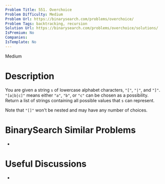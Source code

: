 ```yaml
---
Problem Title: 551. Overchoice
Problem Difficulty: Medium
Problem Url: https://binarysearch.com/problems/overchoice/
Problem Tags: backtracking, recursion
Solution Url: https://binarysearch.com/problems/overchoice/solutions/
IsPremium: No
Companies: 
IsTemplate: No
---
```


<span style="color: ;">Medium</span>

# Description

You are given a string `s` of lowercase alphabet characters, `"["`, `"|"`, and `"]"`. `"[a|b|c]"` means either `"a"`, `"b"`, or `"c"` can be chosen as a possibility. Return a list of strings containing all possible values that `s` can represent.

Note that `"[]"` won't be nested and may have any number of choices.

# BinarySearch Similar Problems

- []()

# Useful Discussions

- []()
